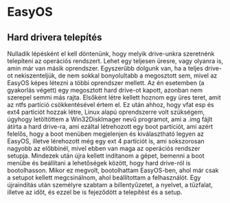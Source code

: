# EasyOS

## Hard drivera telepítés
Nulladik lépésként el kell döntenünk, hogy melyik drive-unkra szeretnénk
telepíteni az operációs rendszert. Lehet egy teljesen üresre, vagy
olyanra is, amin már van másik oprendszer. Egyszerűbb dolgunk van, ha a
teljes drive-ot nekiszenteljük, de nem sokkal bonyolultabb a megosztott
sem, mivel az EasyOS képes létezni a többi oprendszer mellett.
Az én esetemben (a gyakorlás végett) egy megosztott hard drive-ot
kapott, azonban nem szerepel semmi más rajta.
Elsőként létre kellett hoznom egy üres teret, amit az ntfs partíció
csökkentésével értem el. Ez után ahhoz, hogy vfat esp és ext4 partíciót
hozzak létre, Linux alapú oprendszerre volt szükségem, úgyhogy
letöltöttem a Win32DiskImager nevű programot, ami a .img fájlt átírta a
hard drive-ra, ami ezáltal létrehozott egy boot partíciót, ami azért
felelős, hogy a boot menüben megjelenjen és kiválasztható legyen az
EasyOS, illetve lérehozott még egy ext 4 partíciót is, ami sokszorosan
nagyobb az előbbinél, mivel ebben van maga az operációs rendszer setupja.
Mindezek után újra kellett indítanom a gépet, bemenni a boot menübe és
beállítani a lehetőségek között, hogy hard drive-ról is bootolhasson.
Mikor ez megvolt, bootolhattam EasyOS-ben, ahol már csak a setupot
kellett megcsinálnom, ahol beállítottam a felhasználót.
Egy újraindítás után személyre szabtam a billentyűzetet, a nyelvet, a
tűzfalat, illetve az időt, és ezzel be is fejeződött a telepítést és a setup.